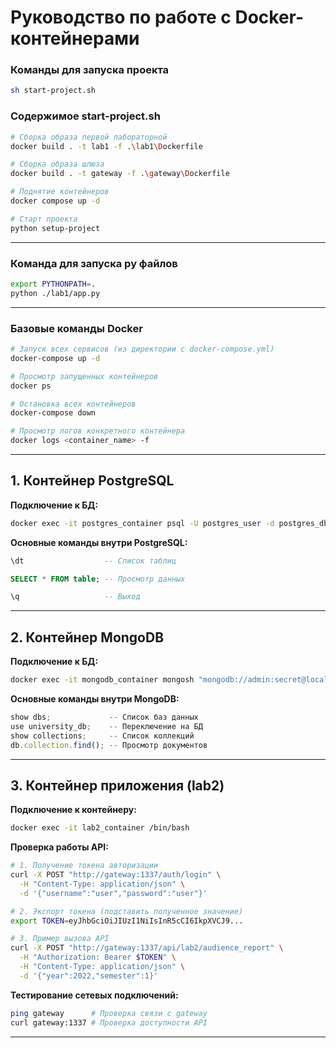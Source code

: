 # Руководство по работе с Docker-контейнерами

### Команды для запуска проекта

```bash
sh start-project.sh
```

### Содержимое start-project.sh

```bash
# Сборка образа первой лабораторной
docker build . -t lab1 -f .\lab1\Dockerfile

# Сборка образа шлюза
docker build . -t gateway -f .\gateway\Dockerfile

# Поднятие контейнеров
docker compose up -d

# Старт проекта
python setup-project
```

---

### Команда для запуска py файлов

```bash
export PYTHONPATH=.
python ./lab1/app.py
```

---

### Базовые команды Docker

```bash
# Запуск всех сервисов (из директории с docker-compose.yml)
docker-compose up -d

# Просмотр запущенных контейнеров
docker ps

# Остановка всех контейнеров
docker-compose down

# Просмотр логов конкретного контейнера
docker logs <container_name> -f
```

---

## 1. Контейнер PostgreSQL

**Подключение к БД:**

```bash
docker exec -it postgres_container psql -U postgres_user -d postgres_db
```

**Основные команды внутри PostgreSQL:**

```sql
\dt                  -- Список таблиц

SELECT * FROM table; -- Просмотр данных

\q                   -- Выход
```

---

## 2. Контейнер MongoDB

**Подключение к БД:**

```bash
docker exec -it mongodb_container mongosh "mongodb://admin:secret@localhost:27017/university_db?authSource=admin"
```

**Основные команды внутри MongoDB:**

```javascript
show dbs;             -- Список баз данных
use university_db;    -- Переключение на БД
show collections;     -- Список коллекций
db.collection.find(); -- Просмотр документов
```

---

## 3. Контейнер приложения (lab2)

**Подключение к контейнеру:**

```bash
docker exec -it lab2_container /bin/bash
```

**Проверка работы API:**

```bash
# 1. Получение токена авторизации
curl -X POST "http://gateway:1337/auth/login" \
  -H "Content-Type: application/json" \
  -d '{"username":"user","password":"user"}'

# 2. Экспорт токена (подставить полученное значение)
export TOKEN=eyJhbGciOiJIUzI1NiIsInR5cCI6IkpXVCJ9...

# 3. Пример вызова API
curl -X POST "http://gateway:1337/api/lab2/audience_report" \
  -H "Authorization: Bearer $TOKEN" \
  -H "Content-Type: application/json" \
  -d '{"year":2022,"semester":1}'
```

**Тестирование сетевых подключений:**

```bash
ping gateway      # Проверка связи с gateway
curl gateway:1337 # Проверка доступности API
```

---
